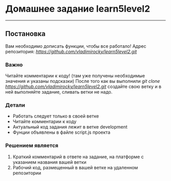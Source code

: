 # Домашнее задание learn5level2
---
## Постановка
Вам необходимо дописать функции, чтобы все работало!
Адрес репозитория: _https://github.com/vladimirocky/learn5level2.git_
### Важно
Читайте комментарии к коду! (там уже получены необходимые значения и указаны подсказки)
После того как вы выполнили _git clone https://github.com/vladimirocky/learn5level2.git_ создайте свою ветку и в ней выполняйте задание, сливать ветки не надо.
### Детали
<ul>
    <li> Работать следует только в своей ветке </li>
    <li> Читайте комментарии к коду</li>
    <li> Актуальный код задания лежит в ветке development</li>
    <li> Фунции объявлены в файле script.js проекта</li>
</ul>

### Решением является
<ol>
    <li> Краткий комментарий в ответе на задание, на платформе с указанием названия вашей ветки </li>
    <li> Рабочий код, размещенный в вашей ветке на удаленном репозитории</li>
</ol>

